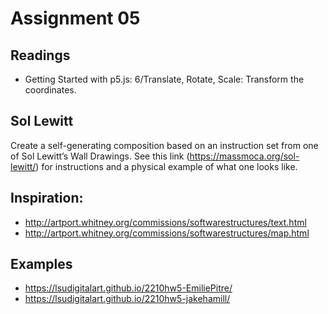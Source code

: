 # Assignment 05

## Readings
- Getting Started with p5.js: 6/Translate, Rotate, Scale: Transform the coordinates.

## Sol Lewitt
Create a self-generating composition based on an instruction set from one of Sol Lewitt’s Wall Drawings. See this link (https://massmoca.org/sol-lewitt/) for instructions and a physical example of what one looks like.

## Inspiration:
- http://artport.whitney.org/commissions/softwarestructures/text.html
- http://artport.whitney.org/commissions/softwarestructures/map.html

## Examples
- https://lsudigitalart.github.io/2210hw5-EmiliePitre/
- https://lsudigitalart.github.io/2210hw5-jakehamill/
